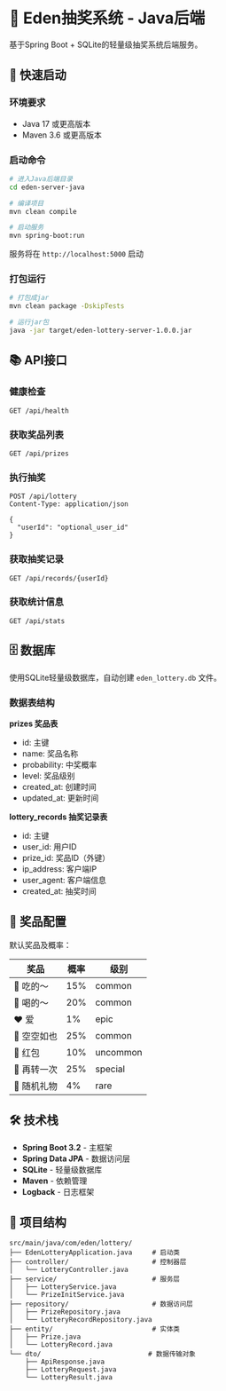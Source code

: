 # 🎪 Eden抽奖系统 - Java后端

基于Spring Boot + SQLite的轻量级抽奖系统后端服务。

## 🚀 快速启动

### 环境要求
- Java 17 或更高版本
- Maven 3.6 或更高版本

### 启动命令

```bash
# 进入Java后端目录
cd eden-server-java

# 编译项目
mvn clean compile

# 启动服务
mvn spring-boot:run
```

服务将在 `http://localhost:5000` 启动

### 打包运行

```bash
# 打包成jar
mvn clean package -DskipTests

# 运行jar包
java -jar target/eden-lottery-server-1.0.0.jar
```

## 📚 API接口

### 健康检查
```
GET /api/health
```

### 获取奖品列表
```
GET /api/prizes
```

### 执行抽奖
```
POST /api/lottery
Content-Type: application/json

{
  "userId": "optional_user_id"
}
```

### 获取抽奖记录
```
GET /api/records/{userId}
```

### 获取统计信息
```
GET /api/stats
```

## 🗄️ 数据库

使用SQLite轻量级数据库，自动创建 `eden_lottery.db` 文件。

### 数据表结构

**prizes 奖品表**
- id: 主键
- name: 奖品名称
- probability: 中奖概率
- level: 奖品级别
- created_at: 创建时间
- updated_at: 更新时间

**lottery_records 抽奖记录表**
- id: 主键
- user_id: 用户ID
- prize_id: 奖品ID（外键）
- ip_address: 客户端IP
- user_agent: 客户端信息
- created_at: 抽奖时间

## 🎁 奖品配置

默认奖品及概率：

| 奖品 | 概率 | 级别 |
|------|------|------|
| 🍰 吃的～ | 15% | common |
| 🥤 喝的～ | 20% | common |
| ❤️ 爱 | 1% | epic |
| 💸 空空如也 | 25% | common |
| 🧧 红包 | 10% | uncommon |
| 🔄 再转一次 | 25% | special |
| 🎁 随机礼物 | 4% | rare |

## 🛠 技术栈

- **Spring Boot 3.2** - 主框架
- **Spring Data JPA** - 数据访问层
- **SQLite** - 轻量级数据库
- **Maven** - 依赖管理
- **Logback** - 日志框架

## 📁 项目结构

```
src/main/java/com/eden/lottery/
├── EdenLotteryApplication.java     # 启动类
├── controller/                     # 控制器层
│   └── LotteryController.java
├── service/                        # 服务层
│   ├── LotteryService.java
│   └── PrizeInitService.java
├── repository/                     # 数据访问层
│   ├── PrizeRepository.java
│   └── LotteryRecordRepository.java
├── entity/                         # 实体类
│   ├── Prize.java
│   └── LotteryRecord.java
└── dto/                           # 数据传输对象
    ├── ApiResponse.java
    ├── LotteryRequest.java
    └── LotteryResult.java
```
